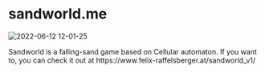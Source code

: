 # sandworld.me

![2022-06-12 12-01-25](https://user-images.githubusercontent.com/62439997/173228428-fa8d5f31-2fbb-4950-aca7-2f56807aec7c.gif)
<p>Sandworld is a falling-sand game based on Cellular automaton. If you want to, you can check it out at https://www.felix-raffelsberger.at/sandworld_v1/</p>
